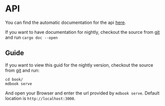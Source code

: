 # API

You can find the automatic documentation for the api [here](https://docs.rs/plating/0.0.1/plating/).

If you want to have documentation for nightly, checkout the source from [git](https://github.com/plating-rust/plating) and run ```cargo doc --open```

## Guide

If you want to view this guid for the nightly version, checkout the source from [git](https://github.com/plating-rust/plating) and run:

```
cd book/
mdbook serve
```

And open your Browser and enter the url provided by ```mdbook serve```. Default location is ```http://localhost:3000```.